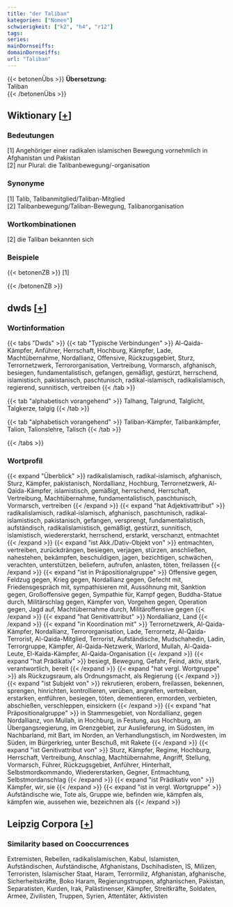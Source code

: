 ```yaml
---
title: "der Taliban"
kategorien: ["Nomen"]
schwierigkeit: ["k2", "h4", "r12"]
tags:
series:
mainDornseiffs:
domainDornseiffs:
url: "Taliban"
---
```


{{< betonenÜbs >}}
**Übersetzung:**  
Taliban  
{{< /betonenÜbs >}}

## Wiktionary [[+](https://de.wiktionary.org/wiki/Taliban)]

### Bedeutungen
[1] Angehöriger einer radikalen islamischen Bewegung vornehmlich in Afghanistan und Pakistan  
[2] nur Plural: die Talibanbewegung/-organisation  

### Synonyme
[1] Talib, Talibanmitglied/Taliban-Mitglied  
[2] Talibanbewegung/Taliban-Bewegung, Talibanorganisation  

### Wortkombinationen
[2] die Taliban bekannten sich  

### Beispiele
{{< betonenZB >}}
[1]  

{{< /betonenZB >}}


## dwds [[+](https://www.dwds.de/wb/Taliban)]

### Wortinformation
{{< tabs "Dwds" >}}
{{< tab "Typische Verbindungen" >}}
Al-Qaida-Kämpfer, Anführer, Herrschaft, Hochburg, Kämpfer, Lade, Machtübernahme, Nordallianz, Offensive, Rückzugsgebiet, Sturz, Terrornetzwerk, Terrororganisation, Vertreibung, Vormarsch, afghanisch, besiegen, fundamentalistisch, gefangen, gemäßigt, gestürzt, herrschend, islamistisch, pakistanisch, paschtunisch, radikal-islamisch, radikalislamisch, regierend, sunnitisch, vertreiben
{{< /tab >}}

{{< tab "alphabetisch vorangehend" >}}
Talhang, Talgrund, Talglicht, Talgkerze, talgig
{{< /tab >}}

{{< tab "alphabetisch vorangehend" >}}
Taliban-Kämpfer, Talibankämpfer, Talion, Talionslehre, Talisch
{{< /tab >}}

{{< /tabs >}}

### Wortprofil
{{< expand "Überblick" >}} radikalislamisch, radikal-islamisch, afghanisch, Sturz, Kämpfer, pakistanisch, Nordallianz, Hochburg, Terrornetzwerk, Al-Qaida-Kämpfer, islamistisch, gemäßigt, herrschend, Herrschaft, Vertreibung, Machtübernahme, fundamentalistisch, paschtunisch, Vormarsch, vertreiben {{< /expand >}}
{{< expand "hat Adjektivattribut" >}} radikalislamisch, radikal-islamisch, afghanisch, paschtunisch, radikal-islamistisch, pakistanisch, gefangen, versprengt, fundamentalistisch, aufständisch, radikalislamistisch, gemäßigt, gestürzt, sunnitisch, islamistisch, wiedererstarkt, herrschend, erstarkt, verschanzt, entmachtet {{< /expand >}}
{{< expand "ist Akk./Dativ-Objekt von" >}} entmachten, vertreiben, zurückdrängen, besiegen, verjagen, stürzen, anschließen, nahestehen, bekämpfen, beschuldigen, jagen, bezichtigen, schwächen, verachten, unterstützen, beliefern, aufrufen, anlasten, töten, freilassen {{< /expand >}}
{{< expand "ist in Präpositionalgruppe" >}} Offensive gegen, Feldzug gegen, Krieg gegen, Nordallianz gegen, Gefecht mit, Friedensgespräch mit, sympathisieren mit, Aussöhnung mit, Sanktion gegen, Großoffensive gegen, Sympathie für, Kampf gegen, Buddha-Statue durch, Militärschlag gegen, Kämpfer von, Vorgehen gegen, Operation gegen, Jagd auf, Machtübernahme durch, Militäroffensive gegen {{< /expand >}}
{{< expand "hat Genitivattribut" >}} Nordallianz, Land {{< /expand >}}
{{< expand "in Koordination mit" >}} Terrornetzwerk, Al-Qaida-Kämpfer, Nordallianz, Terrororganisation, Lade, Terrornetz, Al-Qaida-Terrorist, Al-Qaida-Mitglied, Terrorist, Aufständische, Mudschahedin, Ladin, Terrorgruppe, Kämpfer, Al-Qaida-Netzwerk, Warlord, Mullah, Al-Qaida-Leute, El-Kaida-Kämpfer, Al-Qaida-Organisation {{< /expand >}}
{{< expand "hat Prädikativ" >}} besiegt, Bewegung, Gefahr, Feind, aktiv, stark, verantwortlich, bereit {{< /expand >}}
{{< expand "hat vergl. Wortgruppe" >}} als Rückzugsraum, als Ordnungsmacht, als Regierung {{< /expand >}}
{{< expand "ist Subjekt von" >}} rekrutieren, erobern, freilassen, bekennen, sprengen, hinrichten, kontrollieren, verüben, angreifen, vertreiben, erstarken, entführen, besiegen, töten, dementieren, ermorden, verbieten, abschießen, verschleppen, einsickern {{< /expand >}}
{{< expand "hat Präpositionalgruppe" >}} in Stammesgebiet, von Nordallianz, gegen Nordallianz, von Mullah, in Hochburg, in Festung, aus Hochburg, an Übergangsregierung, im Grenzgebiet, zur Auslieferung, im Südosten, im Nachbarland, mit Bart, im Norden, an Verhandlungstisch, im Nordwesten, im Süden, im Bürgerkrieg, unter Beschuß, mit Rakete {{< /expand >}}
{{< expand "ist Genitivattribut von" >}} Sturz, Kämpfer, Regime, Hochburg, Herrschaft, Vertreibung, Anschlag, Machtübernahme, Angriff, Stellung, Vormarsch, Führer, Rückzugsgebiet, Anführer, Hinterhalt, Selbstmordkommando, Wiedererstarken, Gegner, Entmachtung, Selbstmordanschlag {{< /expand >}}
{{< expand "ist Prädikativ von" >}} Kämpfer, wir, sie {{< /expand >}}
{{< expand "ist in vergl. Wortgruppe" >}} Aufständische wie, Tote als, Gruppe wie, befinden wie, kämpfen als, kämpfen wie, aussehen wie, bezeichnen als {{< /expand >}}

## Leipzig Corpora [[+](https://corpora.uni-leipzig.de/en/res?word=Taliban&corpusId=deu_newscrawl-public_2018)]


### Similarity based on Cooccurrences
Extremisten, Rebellen, radikalislamischen, Kabul, Islamisten, Aufständischen, Aufständische, Afghanistans, Dschihadisten, IS, Milizen, Terroristen, Islamischer Staat, Haram, Terrormiliz, Afghanistan, afghanische, Sicherheitskräfte, Boko Haram, Regierungstruppen, afghanischen, Pakistan, Separatisten, Kurden, Irak, Palästinenser, Kämpfer, Streitkräfte, Soldaten, Armee, Zivilisten, Truppen, Syrien, Attentäter, Aktivisten

